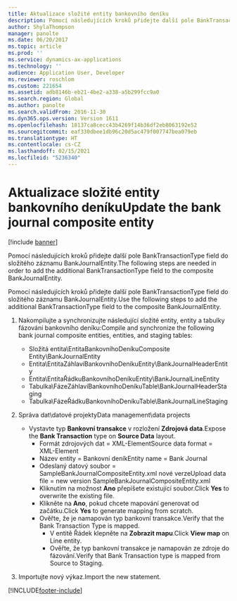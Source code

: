 ```yaml
---
title: Aktualizace složité entity bankovního deníku
description: Pomocí následujících kroků přidejte další pole BankTransactionType field do složitého záznamu BankJournalEntity.
author: ShylaThompson
manager: panolte
ms.date: 06/20/2017
ms.topic: article
ms.prod: ''
ms.service: dynamics-ax-applications
ms.technology: ''
audience: Application User, Developer
ms.reviewer: roschlom
ms.custom: 221654
ms.assetid: adb8146b-eb21-4be2-a338-a5b299fcc9a0
ms.search.region: Global
ms.author: panolte
ms.search.validFrom: 2016-11-30
ms.dyn365.ops.version: Version 1611
ms.openlocfilehash: 18137ca8cecc43b4269f14b36df2eb8063192e52
ms.sourcegitcommit: eaf330dbee1db96c20d5ac479f007747bea079eb
ms.translationtype: HT
ms.contentlocale: cs-CZ
ms.lasthandoff: 02/15/2021
ms.locfileid: "5236340"
---
```

# <a name="update-the-bank-journal-composite-entity"></a><span data-ttu-id="f3956-103">Aktualizace složité entity bankovního deníku</span><span class="sxs-lookup"><span data-stu-id="f3956-103">Update the bank journal composite entity</span></span>

[!include [banner](../includes/banner.md)]

<span data-ttu-id="f3956-104">Pomocí následujících kroků přidejte další pole BankTransactionType field do složitého záznamu BankJournalEntity.</span><span class="sxs-lookup"><span data-stu-id="f3956-104">The following steps are needed in order to add the additional BankTransactionType field to the composite BankJournalEntity.</span></span>

<span data-ttu-id="f3956-105">Pomocí následujících kroků přidejte další pole BankTransactionType field do složitého záznamu BankJournalEntity.</span><span class="sxs-lookup"><span data-stu-id="f3956-105">Use the following steps to add the additional BankTransactionType field to the composite BankJournalEntity.</span></span>

1.  <span data-ttu-id="f3956-106">Nakompilujte a synchronizujte následující složité entity, entity a tabulky fázování bankovního deníku:</span><span class="sxs-lookup"><span data-stu-id="f3956-106">Compile and synchronize the following bank journal composite entities, entities, and staging tables:</span></span>
    -   <span data-ttu-id="f3956-107">Složitá entita\\EntitaBankovníhoDeníku</span><span class="sxs-lookup"><span data-stu-id="f3956-107">Composite Entity\\BankJournalEntity</span></span>
    -   <span data-ttu-id="f3956-108">Entita\\EntitaZáhlavíBankovníhoDeníku</span><span class="sxs-lookup"><span data-stu-id="f3956-108">Entity\\BankJournalHeaderEntity</span></span>
    -   <span data-ttu-id="f3956-109">Entita\\EntitaŘádkuBankovníhoDeníku</span><span class="sxs-lookup"><span data-stu-id="f3956-109">Entity\\BankJournalLineEntity</span></span>
    -   <span data-ttu-id="f3956-110">Tabulka\\FázeZáhlavíBankovníhoDeníku</span><span class="sxs-lookup"><span data-stu-id="f3956-110">Table\\BankJournalHeaderStaging</span></span>
    -   <span data-ttu-id="f3956-111">Tabulka\\FázeŘádkuBankovníhoDeníku</span><span class="sxs-lookup"><span data-stu-id="f3956-111">Table\\BankJournalLineStaging</span></span>

2.  <span data-ttu-id="f3956-112">Správa dat\\datové projekty</span><span class="sxs-lookup"><span data-stu-id="f3956-112">Data management\\data projects</span></span>
    -   <span data-ttu-id="f3956-113">Vystavte typ **Bankovní transakce** v rozložení **Zdrojová data**.</span><span class="sxs-lookup"><span data-stu-id="f3956-113">Expose the **Bank Transaction** type on **Source Data** layout.</span></span>
        -   <span data-ttu-id="f3956-114">Formát zdrojových dat = XML-Element</span><span class="sxs-lookup"><span data-stu-id="f3956-114">Source data format = XML-Element</span></span>
        -   <span data-ttu-id="f3956-115">Název entity = Bankovní deník</span><span class="sxs-lookup"><span data-stu-id="f3956-115">Entity name = Bank Journal</span></span>
        -   <span data-ttu-id="f3956-116">Odeslaný datový soubor = SampleBankJournalCompositeEntity.xml nové verze</span><span class="sxs-lookup"><span data-stu-id="f3956-116">Upload data file = new version SampleBankJournalCompositeEntity.xml</span></span>
        -   <span data-ttu-id="f3956-117">Kliknutím na možnost **Ano** přepíšete existující soubor.</span><span class="sxs-lookup"><span data-stu-id="f3956-117">Click **Yes** to overwrite the existing file.</span></span>
        -   <span data-ttu-id="f3956-118">Klikněte na **Ano**, pokud chcete mapování generovat od začátku.</span><span class="sxs-lookup"><span data-stu-id="f3956-118">Click **Yes** to generate mapping from scratch.</span></span>
        -   <span data-ttu-id="f3956-119">Ověřte, že je namapován typ bankovní transakce.</span><span class="sxs-lookup"><span data-stu-id="f3956-119">Verify that the Bank Transaction Type is mapped.</span></span>
            -   <span data-ttu-id="f3956-120">V entitě Řádek klepněte na **Zobrazit mapu**.</span><span class="sxs-lookup"><span data-stu-id="f3956-120">Click **View map** on Line entity.</span></span>
            -   <span data-ttu-id="f3956-121">Ověřte, že typ bankovní transakce je namapován ze zdroje do fázování.</span><span class="sxs-lookup"><span data-stu-id="f3956-121">Verify that Bank Transaction type is mapped from Source to Staging.</span></span>

3.  <span data-ttu-id="f3956-122">Importujte nový výkaz.</span><span class="sxs-lookup"><span data-stu-id="f3956-122">Import the new statement.</span></span>






[!INCLUDE[footer-include](../../includes/footer-banner.md)]
